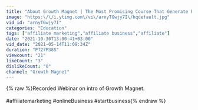 ```yaml
---
title: "About Growth Magnet | The Most Promising Course That Generate Profits"
image: "https:\/\/i.ytimg.com\/vi\/arnyTGwjy7I\/hqdefault.jpg"
vid_id: "arnyTGwjy7I"
categories: "Education"
tags: ["affiliate marketing","affiliate business","affiliate"]
date: "2021-10-30T13:00:41+03:00"
vid_date: "2021-05-14T11:09:34Z"
duration: "PT27M38S"
viewcount: "21"
likeCount: "3"
dislikeCount: "0"
channel: "Growth Magnet"
---
```

{% raw %}Recorded Webinar on intro of Growth Magnet.<br /><br />#affiliatemarketing #onlineBusiness #startbusiness{% endraw %}
